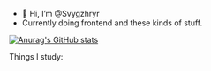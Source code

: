 - 👋 Hi, I’m @Svygzhryr
- Currently doing frontend and these kinds of stuff.

[![Anurag's GitHub stats](https://github-readme-stats.vercel.app/api?Svygzhryr=anuraghazra)](https://github.com/anuraghazra/github-readme-stats)

Things I study: 

<!---
Svygzhryr/Svygzhryr is a ✨ special ✨ repository because its `README.md` (this file) appears on your GitHub profile.
You can click the Preview link to take a look at your changes.
--->
